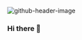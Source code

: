 ![github-header-image](https://user-images.githubusercontent.com/2973979/170391486-8044badf-a400-4e90-b6fb-6ff56b015a06.png)
### Hi there 👋


<!--
**Maria-Arruda-infor/Maria-Arruda-infor** is a ✨ _special_ ✨ repository because its `README.md` (this file) appears on your GitHub profile.

Here are some ideas to get you started:

- 🔭 I’m currently working on ...
- 🌱 I’m currently learning ...
- 👯 I’m looking to collaborate on ...
- 🤔 I’m looking for help with ...
- 💬 Ask me about ...
- 📫 How to reach me: ...
- 😄 Pronouns: ...
- ⚡ Fun fact: ...
-->
